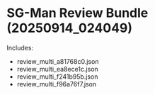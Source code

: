 ﻿# SG-Man Review Bundle (20250914_024049)

Includes:
- review_multi_a81768c0.json
- review_multi_ea8ece1c.json
- review_multi_f241b95b.json
- review_multi_f96a76f7.json
